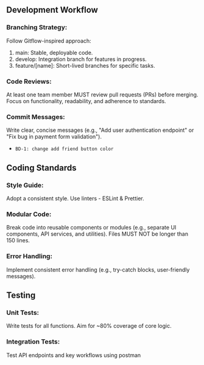 ## Development Workflow

### Branching Strategy:
Follow Gitflow-inspired approach:

1. main: Stable, deployable code.
2. develop: Integration branch for features in progress.
3. feature/[name]: Short-lived branches for specific tasks.

### Code Reviews: 
At least one team member MUST review pull requests (PRs) before merging. Focus on functionality, readability, and adherence to standards.

### Commit Messages: 
Write clear, concise messages (e.g., "Add user authentication endpoint" or "Fix bug in payment form validation").

- `BD-1: change add friend button color`

## Coding Standards

### Style Guide:
Adopt a consistent style. Use linters - ESLint & Prettier.

### Modular Code:
Break code into reusable components or modules (e.g., separate UI components, API services, and utilities). Files MUST NOT be longer than 150 lines.

### Error Handling:
Implement consistent error handling (e.g., try-catch blocks, user-friendly messages).

## Testing

### Unit Tests:
Write tests for all functions. Aim for ~80% coverage of core logic.

### Integration Tests:
Test API endpoints and key workflows using postman



